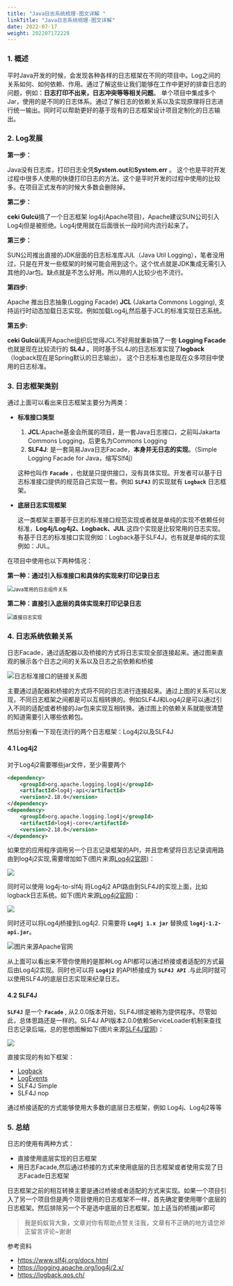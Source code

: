 ```yaml
---
title: "Java日志系统梳理-图文详解 "
linkTitle: "Java日志系统梳理-图文详解"
date: 2022-07-17
weight: 202207172228
---
```


### 1. 概述

平时Java开发的时候，会发现各种各样的日志框架在不同的项目中。Log之间的关系如何、如何依赖、作用。通过了解这些让我们能够在工作中更好的排查日志的问题，例如：**日志打印不出来，日志冲突等等相关问题**。 单个项目中集成多个Jar，使用的是不同的日志体系。通过了解日志的依赖关系以及实现原理将日志进行统一输出。同时可以帮助更好的基于现有的日志框架设计项目定制化的日志输出。

### 2. Log发展

**第一步：**

Java没有日志库，打印日志全凭**System.out**和**System.err** 。 这个也是平时开发过程中很多人使用的快捷打印日志的方法。这个是平时开发的过程中使用的比较多。在项目正式发布的时候大多数会删除掉。

**第二步：**

**ceki Gulcü**搞了一个日志框架 log4j(Apache项目)，Apache建议SUN公司引入Log4j但是被拒绝。Log4j使用就在后面很长一段时间内流行起来了。

**第三步：**

SUN公司推出直接的JDK层面的日志标准库JUL（Java Util Logging），笔者没用过，只是在开发一些框架的时候可能会用到这个。这个优点就是JDK集成无需引入其他的Jar包。缺点就是不怎么好用。所以用的人比较少也不流行。

**第四步:**

Apache 推出日志抽象(Logging Facade) **JCL** (Jakarta Commons Logging), 支持运行时动态加载日志实现。例如加载Log4j,然后基于JCL的标准实现日志系统。

**第五步:**

**ceki Gulcü**l离开Apache组织后觉得JCL不好用就重新搞了一套 **Logging Facade** 也就是现在比较流行的 **SL4J** 。同时基于SL4J的日志标准实现了**logback** （logback现在是Spring默认的日志输出）。 这个日志标准也是现在众多项目中使用的日志标准。

### 3. 日志框架类别

通过上面可以看出来日志框架主要分为两类：

- **标准接口类型**

  1. **JCL**:Apache基金会所属的项目，是一套Java日志接口，之前叫Jakarta Commons Logging，后更名为Commons Logging
  2. **SLF4J**:  是一套简易Java日志Facade，**本身并无日志的实现**。（Simple Logging Facade for Java，缩写Slf4j）

  这种也叫作 **`Facade`** ，也就是只提供接口，没有具体实现。开发者可以基于日志标准接口提供的规范自己实现一套。例如 **`SLF4J`** 的实现就有 **`Logback`** 日志框架。

- **底层日志实现框架**

  这一类框架主要基于日志的标准接口规范实现或者就是单纯的实现不依赖任何标准，**Log4j/Log4j2、Logback、JUL** 这四个实现是比较常用的日志实现。有基于日志的标准接口实现例如：Logback基于SLF4J，也有就是单纯的实现例如：JUL。

在项目中使用也以下两种情况：

**第一种：通过引入标准接口和具体的实现来打印记录日志**

<img src="https://raw.githubusercontent.com/mxsm/picture/main/java/log/Java%E5%B8%B8%E7%94%A8%E7%9A%84%E6%97%A5%E5%BF%97%E7%BB%84%E4%BB%B6%E5%85%B3%E7%B3%BB.png" alt="Java常用的日志组件关系" style="zoom:80%;" />

**第二种：直接引入底层的具体实现来打印记录日志**

<img src="https://raw.githubusercontent.com/mxsm/picture/main/java/log/%E7%9B%B4%E6%8E%A5%E6%97%A5%E5%BF%97%E5%AE%9E%E7%8E%B0.png" alt="直接日志实现" style="zoom:80%;" />



### 4. 日志系统依赖关系

日志Facade，通过适配器以及桥接的方式将日志实现全部连接起来。通过图来直观的展示各个日志之间的关系以及日志之前依赖和桥接

![日志标准接口的链接关系图](https://raw.githubusercontent.com/mxsm/picture/main/java/log/%E6%97%A5%E5%BF%97%E6%A0%87%E5%87%86%E6%8E%A5%E5%8F%A3%E7%9A%84%E9%93%BE%E6%8E%A5%E5%85%B3%E7%B3%BB%E5%9B%BE.png)

主要通过适配器和桥接的方式将不同的日志进行连接起来。通过上图的关系可以发现，不同日志框架之间都是可以互相转换的。例如SLF4J和Log4j2是可以通过引入不同的适配或者桥接的Jar包来实现互相转换。通过图上的依赖关系就能很清楚的知道需要引入哪些依赖包。

然后分别看一下现在流行的两个日志框架：Log4j2以及SLF4J

#### 4.1 Log4j2

对于Log4j2需要哪些jar文件，至少需要两个

```xml
<dependency>
    <groupId>org.apache.logging.log4j</groupId>
    <artifactId>log4j-api</artifactId>
    <version>2.18.0</version>
</dependency>
<dependency>
    <groupId>org.apache.logging.log4j</groupId>
    <artifactId>log4j-core</artifactId>
    <version>2.18.0</version>
</dependency>
```

如果您的应用程序调用另一个日志记录框架的API，并且您希望将日志记录调用路由到log4j2实现,需要增加如下(图片来源[Log4j2官网](https://logging.apache.org/log4j/2.x/index.html))：

![](https://raw.githubusercontent.com/mxsm/picture/main/java/log/whichjar-2.x.png)

同时可以使用 log4j-to-slf4j 将Log4j2 API路由到SLF4J的实现上面，比如logback日志系统。如下(图片来源[Log4j2官网](https://logging.apache.org/log4j/2.x/index.html))：

![](https://raw.githubusercontent.com/mxsm/picture/main/java/log/whichjar-slf4j-2.x.png)

同时还可以将Log4j桥接到Log4j2. 只需要将 **`Log4j 1.x jar`** 替换成 **`log4j-1.2-api.jar`**。

![图片来源Apache官网](https://raw.githubusercontent.com/mxsm/picture/main/java/log/whichjar-log4j-1.2-api.png)

从上面可以看出来不管你使用的是那种Log API都可以通过桥接或者适配的方式最后由Log4j2实现。同时也可以将 **`Log4j2`** 的API桥接成为 **`SLF4J API`** .与此同时就可以使用SLF4J的底层日志实现来纪录日志。

#### 4.2 SLF4J

**`SLF4J`** 是一个 **`Facade`** , 从2.0.0版本开始，SLF4J绑定被称为提供程序。尽管如此，总体思路还是一样的。SLF4J API版本2.0.0依赖ServiceLoader机制来查找日志记录后端，总的思想图解如下(图片来源[SLF4J官网](https://www.slf4j.org/manual.html))：

![](https://raw.githubusercontent.com/mxsm/picture/main/java/log/concrete-bindings.png)

直接实现的有如下框架：

- [Logback](https://logback.qos.ch/)
- [LogEvents](https://github.com/jhannes/logevents)
- SLF4J Simple
- SLF4J nop

通过桥接适配的方式能够使用大多数的底层日志框架，例如 Log4j、Log4j2等等

### 5. 总结

日志的使用有两种方式：

- 直接使用底层实现的日志框架
- 用日志Facade,然后通过桥接的方式来使用底层的日志框架或者使用实现了日志Facade日志框架

日志框架之前的相互转换主要是通过桥接或者适配的方式来实现。如果一个项目引入了另一个项目但是两个项目使用的日志框架不一样，首先确定要使用哪个底层的日志框架。然后排除另一个不是选中底层的日志框架。加上适当的桥接jar即可

> 我是蚂蚁背大象，文章对你有帮助点赞关注我，文章有不正确的地方请您斧正留言评论~谢谢

参考资料

- https://www.slf4j.org/docs.html
- https://logging.apache.org/log4j/2.x/
- https://logback.qos.ch/
